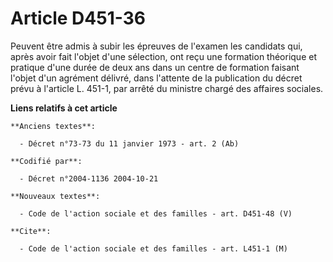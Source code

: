 # Article D451-36

Peuvent être admis à subir les épreuves de l'examen les candidats qui, après avoir fait l'objet d'une sélection, ont reçu une
formation théorique et pratique d'une durée de deux ans dans un centre de formation faisant l'objet d'un agrément délivré,
dans l'attente de la publication du décret prévu à l'article L. 451-1, par arrêté du ministre chargé des affaires sociales.

**Liens relatifs à cet article**

	**Anciens textes**:

	  - Décret n°73-73 du 11 janvier 1973 - art. 2 (Ab)

	**Codifié par**:

	  - Décret n°2004-1136 2004-10-21

	**Nouveaux textes**:

	  - Code de l'action sociale et des familles - art. D451-48 (V)

	**Cite**:

	  - Code de l'action sociale et des familles - art. L451-1 (M)
